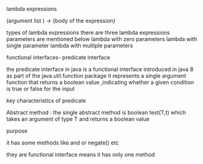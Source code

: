 lambda expressions

(argument list ) -> {body of the expression}

types of lambda expressions 
there are three lambda expressions 
parameters are mentioned below
 lambda with zero parameters
  lambda with single parameter
  lambda with multiple parameters


functional interfaces- predicate interface 

the predicate interface in java is a functional interface introduced in java 8 as part of the java.util.function package it represents a single argument function that returns a boolean value ,indicating whether a given condition is true or false for the input 

key characteristics of predicate 

Abstract method :
the single abstract method is boolean test(T,t) which takes an argument of type T and returns a boolean value

purpose

it has some methods like and or negate() etc 

they are functional interface means it has only one method 